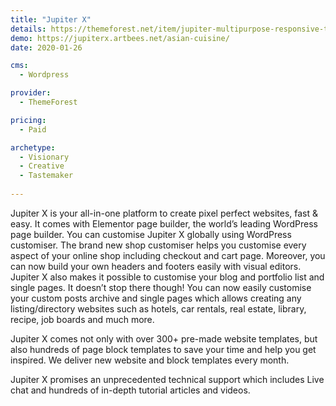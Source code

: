 ```yaml
---
title: "Jupiter X"
details: https://themeforest.net/item/jupiter-multipurpose-responsive-theme/5177775
demo: https://jupiterx.artbees.net/asian-cuisine/
date: 2020-01-26

cms: 
  - Wordpress

provider: 
  - ThemeForest

pricing:
  - Paid

archetype:
  - Visionary
  - Creative
  - Tastemaker
  
---
```


Jupiter X is your all-in-one platform to create pixel perfect websites, fast & easy. It comes with Elementor page builder, the world’s leading WordPress page builder. You can customise Jupiter X globally using WordPress customiser. The brand new shop customiser helps you customise every aspect of your online shop including checkout and cart page. Moreover, you can now build your own headers and footers easily with visual editors. Jupiter X also makes it possible to customise your blog and portfolio list and single pages. It doesn’t stop there though! You can now easily customise your custom posts archive and single pages which allows creating any listing/directory websites such as hotels, car rentals, real estate, library, recipe, job boards and much more.

Jupiter X comes not only with over 300+ pre-made website templates, but also hundreds of page block templates to save your time and help you get inspired. We deliver new website and block templates every month.

Jupiter X promises an unprecedented technical support which includes Live chat and hundreds of in-depth tutorial articles and videos. 
